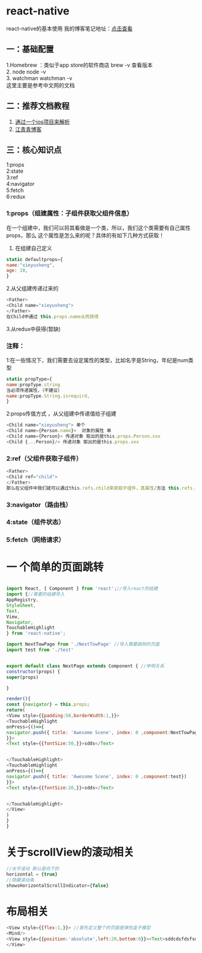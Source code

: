 # react-native
react-native的基本使用
我的博客笔记地址：[点击查看](http://www.cnblogs.com/allenxieyusheng/)

## 一：基础配置  
1.Homebrew ：类似于app store的软件商店   brew  -v 查看版本  
2. node  node -v  
3. watchman  watchman -v  
这里主要是参考中文网的文档

## 二：推荐文档教程
1. [通过一个ios项目来解析](http://www.oschina.net/translate/going-native-with-react)  
2. [江青青博客 ](http://www.lcode.org/%E3%80%90react-native%E5%BC%80%E5%8F%91%E3%80%91react-native-for-android%E7%8E%AF%E5%A2%83%E9%85%8D%E7%BD%AE%E4%BB%A5%E5%8F%8A%E7%AC%AC%E4%B8%80%E4%B8%AA%E5%AE%9E%E4%BE%8B/ ) 

## 三：核心知识点
1:props  
2:state  
3:ref  
4:navigator  
5:fetch  
6:redux  
### 1:props（组建属性：子组件获取父组件信息）
在一个组建中，我们可以将其看做是一个类，所以，我们这个类需要有自己属性props，那么
这个属性是怎么来的呢？具体的有如下几种方式获取！  
1. 在组建自己定义
```js
static defaultprops={
name:"xieyusheng",
age: 18,
}
```
2.从父组建传递过来的 
```js
<Father>
<Child name="xieyusheng">
</Father>
在Child中通过 this.props.name从而获得
```
3.从redux中获得(暂缺)

### 注释：
1:在一些情况下，我们需要去设定属性的类型，比如名字是String，年纪是num类型
```js
static propType={
name:propType.string
当必须传递属性，（不建议）
name:propType.String.isrequird,
}
```
2:props传值方式 ，从父组建中传递值给子组建
```js
<Child name="xieyusheng"> 单个
<Child name={Person.name}>  对象的属性 单
<Child name={Person}> 传递对象 取出的是this.props.Person.xxx
<Child {...Person}/> 传递对象 取出的是this.props.xxx
```

### 2:ref（父组件获取子组件）
```js
<Father>
<Child ref="child">
</Father>
那么在父组件中我们就可以通过this.refs.child来获取子组件，其属性/方法 this.refs.child.xxx
```
### 3:navigator（路由栈）
### 4:state（组件状态）
### 5:fetch（网络请求）



#  一 个简单的页面跳转  
```js

import React, { Component } from 'react';//导入react的组建
import {//需要的组建导入
AppRegistry,
StyleSheet,
Text,
View,
Navigator,
TouchableHighlight
} from 'react-native';

import NextTowPage from './NextTowPage' //导入需要跳转的页面
import test from './test'


export default class NextPage extends Component { //申明关系
constructor(props) {
super(props)

}

render(){
const {navigator} = this.props;
return(
<View style={{padding:50,borderWidth:1,}}>
<TouchableHighlight
onPress={()=>{
navigator.push({ title: 'Awesome Scene', index: 0 ,component:NextTowPage})//注意
}}>
<Text style={{fontSize:50,}}>sdds</Text>


</TouchableHighlight>
<TouchableHighlight
onPress={()=>{
navigator.push({ title: 'Awesome Scene', index: 0 ,component:test})
}}>
<Text style={{fontSize:20,}}>sdds</Text>


</TouchableHighlight>
</View>
)
}
}
```

# 关于scrollView的滚动相关  
```js 
//水平滚动 默认是向下的
horizontal = {true}
//隐藏滚动条
showsHorizontalScrollIndicator={false}
```
# 布局相关  
```js 
<View style={{flex:1,}}> //首先定义整个的页面是弹性盒子模型
<Mind/>
<View style={{position:'absolute',left:20,bottom:0}}><Text>sddcdsfdsfsds</Text></View> //  这样就可以让子元素（项目使用基本的布局方式）
</View>
```

